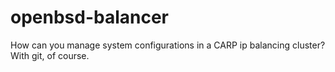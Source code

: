 # openbsd-balancer
How can you manage system configurations in a CARP ip balancing cluster? With git, of course.
